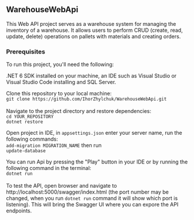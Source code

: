 ## WarehouseWebApi
This Web API project serves as a warehouse system for managing the inventory of a warehouse. It allows users to perform CRUD (create, read, update, delete) operations on pallets with materials and creating orders.

### Prerequisites
To run this project, you'll need the following:

.NET 6 SDK installed on your machine, an IDE such as Visual Studio or Visual Studio Code installing and SQL Server.

Clone this repository to your local machine:<br/>
````git clone https://github.com/IhorZhylchuk/WarehouseWebApi.git````
<br/>
<br/>
Navigate to the project directory and restore dependencies:
<br/>
```cd YOUR_REPOSITORY```<br/>
```dotnet restore```<br/>

Open project in IDE, in ```appsettings.json``` enter your server name, run the following commands:<br/>
```add-migration MIGRATION_NAME``` then run <br/>
```update-database```<br/>

You can run Api by pressing the "Play" button in your IDE or by running the following command in the terminal:
<br/>
```dotnet run```
<br/><br/>
To test the API, open browser and navigate to http://localhost:5000/swagger/index.html (the port number may be changed, when you run ```dotnet run``` command it will show which port is listening). This will bring the Swagger UI where you can expore the API endpoints.


